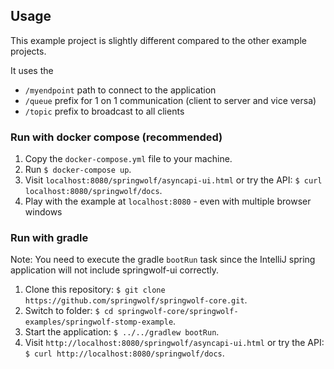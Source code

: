 ## Usage

This example project is slightly different compared to the other example projects.

It uses the
- `/myendpoint` path to connect to the application
- `/queue` prefix for 1 on 1 communication (client to server and vice versa)
- `/topic` prefix to broadcast to all clients

### Run with docker compose (recommended)
1. Copy the `docker-compose.yml` file to your machine.
2. Run `$ docker-compose up`.
3. Visit `localhost:8080/springwolf/asyncapi-ui.html` or try the API: `$ curl localhost:8080/springwolf/docs`.
4. Play with the example at `localhost:8080` - even with multiple browser windows

### Run with gradle
Note: You need to execute the gradle `bootRun` task since the IntelliJ spring application will not include springwolf-ui correctly.

1. Clone this repository: `$ git clone https://github.com/springwolf/springwolf-core.git`.
2. Switch to folder: `$ cd springwolf-core/springwolf-examples/springwolf-stomp-example`.
3. Start the application: `$ ../../gradlew bootRun`.
4. Visit `http://localhost:8080/springwolf/asyncapi-ui.html` or try the API: `$ curl http://localhost:8080/springwolf/docs`.
